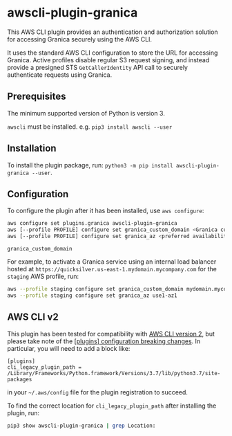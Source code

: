 # awscli-plugin-granica

This AWS CLI plugin provides an authentication and authorization solution for accessing Granica securely using the AWS CLI.

It uses the standard AWS CLI configuration to store the URL for accessing Granica. Active profiles disable regular S3 request signing, and instead provide a presigned STS `GetCallerIdentity` API call to securely authenticate requests using Granica.

## Prerequisites

The minimum supported version of Python is version 3.

`awscli` must be installed. e.g. `pip3 install awscli --user`

## Installation

To install the plugin package, run: `python3 -m pip install awscli-plugin-granica --user`.

## Configuration

To configure the plugin after it has been installed, use `aws configure`:

```bash
aws configure set plugins.granica awscli-plugin-granica
aws [--profile PROFILE] configure set granica_custom_domain <Granica custom domain>
aws [--profile PROFILE] configure set granica_az <preferred availability zone ID>
```
`granica_custom_domain`

For example, to activate a Granica service using an internal load balancer hosted at `https://quicksilver.us-east-1.mydomain.mycompany.com` for the `staging` AWS profile, run:
```bash
aws --profile staging configure set granica_custom_domain mydomain.mycompany.com
aws --profile staging configure set granica_az use1-az1
```

## AWS CLI v2

This plugin has been tested for compatibility with [AWS CLI version 2](https://docs.aws.amazon.com/cli/latest/userguide/install-cliv2.html), but please take note of the [[plugins] configuration breaking changes](https://docs.aws.amazon.com/cli/latest/userguide/cliv2-migration.html#cliv2-migration-profile-plugins). In particular, you will need to add a block like:

```
[plugins]
cli_legacy_plugin_path = /Library/Frameworks/Python.framework/Versions/3.7/lib/python3.7/site-packages
```

in your `~/.aws/config` file for the plugin registration to succeed.

To find the correct location for `cli_legacy_plugin_path` after installing the plugin, run:

```bash
pip3 show awscli-plugin-granica | grep Location:
```
